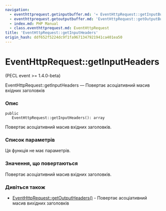 ```yaml
---
navigation:
  - eventhttprequest.getinputbuffer.md: '« EventHttpRequest::getInputBuffer'
  - eventhttprequest.getoutputbuffer.md: 'EventHttpRequest::getOutputBuffer »'
  - index.md: PHP Manual
  - class.eventhttprequest.md: EventHttpRequest
title: 'EventHttpRequest::getInputHeaders'
origin_hash: ddf652f5224dc9f1fa9671347921941ca401ea50
---
```

# EventHttpRequest::getInputHeaders

(PECL event >= 1.4.0-beta)

EventHttpRequest::getInputHeaders — Повертає асоціативний масив вхідних заголовків

### Опис

```methodsynopsis
public
   EventHttpRequest::getInputHeaders(): array
```

Повертає асоціативний масив вхідних заголовків.

### Список параметрів

Ця функція не має параметрів.

### Значення, що повертаються

Повертає асоціативний масив вхідних заголовків.

### Дивіться також

-   [EventHttpRequest::getOutputHeaders()](eventhttprequest.getoutputheaders.md) \- Повертає асоціативний масив вихідних заголовків

